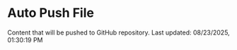# Auto Push File

Content that will be pushed to GitHub repository.
Last updated: 08/23/2025, 01:30:19 PM